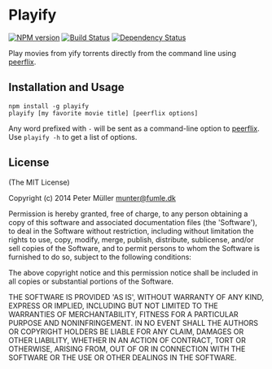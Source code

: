 Playify
=======
[![NPM version](https://badge.fury.io/js/playify.svg)](http://badge.fury.io/js/playify)
[![Build Status](https://travis-ci.org/Munter/playify.svg?branch=master)](https://travis-ci.org/Munter/playify)
[![Dependency Status](https://david-dm.org/Munter/playify.svg)](https://david-dm.org/Munter/playify)

Play movies from yify torrents directly from the command line using [peerflix](https://github.com/mafintosh/peerflix).


Installation and Usage
----------------------

```
npm install -g playify
playify [my favorite movie title] [peerflix options]
```

Any word prefixed with `-` will be sent as a command-line option to [peerflix](https://github.com/mafintosh/peerflix). Use `playify -h` to get a list of options.


License
-------
(The MIT License)

Copyright (c) 2014 Peter Müller <munter@fumle.dk>

Permission is hereby granted, free of charge, to any person obtaining a copy of this software and associated documentation files (the 'Software'), to deal in the Software without restriction, including without limitation the rights to use, copy, modify, merge, publish, distribute, sublicense, and/or sell copies of the Software, and to permit persons to whom the Software is furnished to do so, subject to the following conditions:

The above copyright notice and this permission notice shall be included in all copies or substantial portions of the Software.

THE SOFTWARE IS PROVIDED 'AS IS', WITHOUT WARRANTY OF ANY KIND, EXPRESS OR IMPLIED, INCLUDING BUT NOT LIMITED TO THE WARRANTIES OF MERCHANTABILITY, FITNESS FOR A PARTICULAR PURPOSE AND NONINFRINGEMENT. IN NO EVENT SHALL THE AUTHORS OR COPYRIGHT HOLDERS BE LIABLE FOR ANY CLAIM, DAMAGES OR OTHER LIABILITY, WHETHER IN AN ACTION OF CONTRACT, TORT OR OTHERWISE, ARISING FROM, OUT OF OR IN CONNECTION WITH THE SOFTWARE OR THE USE OR OTHER DEALINGS IN THE SOFTWARE.

